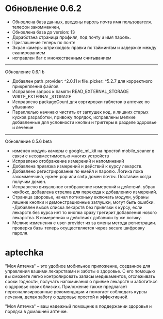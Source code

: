 #  Обновление  0.6.2
- Обновлена база данных, введены пароль почта имя пользователя. телефон закомменчен,
- Обновлена база до version: 13
- Доработана страница профиля, под почту и имя пароль.
- Приглашение теперь по почте
- Экран камеры штрихкодов: правки по таймингам и задержке между сканированием
- исправлен баг с множественным считыванием
___________________________________________________________________

Обновление 0.6.1 b
- Добавлен  path_provider: ^2.0.11 и file_picker: ^5.2.7 для корректного прикрепления файлов
- Исправлен запрос к памяти READ_EXTERNAL_STORAGE
WRITE_EXTERNAL_STORAGE
- Исправлено packageCount для сортировки таблеток в аптечке по убыванию
-  Параллелью начинаю чистить от заглушек код, и лишних старых кусков разработки, привожу порядок, исправлены мелкие добавленные для условности кнопки и триггеры в разделе здоровье и лечение
____________________________________________________________________

Обновление 0.5.6 beta
- изменен модуль камеры с google_ml_kit на простой mobile_scaner в связи с несовместимостью многих устройств
- Исправлено отображение измерений и напоминаний
- Добавлена привязка измерений и действий к курсу лекарств.
- Добавлено регистрирование по емейл и паролю. Логика пока закомменчина, нужен pop или smtp домен почты. Поставим когда получим домен.
- Исправлено визуальное отображение измерений и действий. убран чекбокс, добавлена стрелка для перехода к добавлению измерений.
- Страница здоровье, начал потихоньку включать модули, убраны лишние кнопки и демонстрационные заглушки, могут быть ошибки.
-Добавлен вызов списка лекарств без привязки к курсу, если лекарств без курса нет то кнопка сразу трегирит добавления нового лекарства. В измерениях и действиях добавили ту же логику.
- Мелкие изменения с user-provider из за смены метода регистрации. проверка базы теперь осуществляется через secure шифровку пароля.


# aptechka

"Моя Аптечка" – это удобное мобильное приложение, созданное для управления вашими лекарствами и заботы о здоровье. С его помощью вы сможете легко контролировать запасы медикаментов, отслеживать сроки годности, получать напоминания о приёме лекарств и заботиться о здоровье своих близких. Приложение также предлагает персонализированные рекомендации и помогает соблюдать курсы лечения, делая заботу о здоровье простой и эффективной. 

"Моя Аптечка" – ваш надежный помощник в поддержании здоровья и порядка в домашней аптечке.

